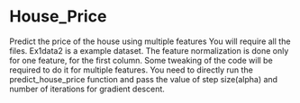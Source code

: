 # House_Price
Predict the price of the house using multiple features
You will require all the files. Ex1data2 is a example dataset. The feature normalization is done only for one feature, for the first column. Some tweaking of the code will be required to do it for multiple features. You need to directly run the predict_house_price function and pass the value of step size(alpha) and number of iterations for gradient descent. 
